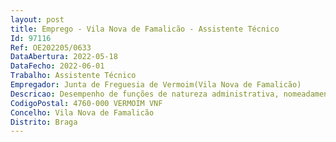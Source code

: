 ```yaml
--- 
layout: post
title: Emprego - Vila Nova de Famalicão - Assistente Técnico
Id: 97116
Ref: OE202205/0633
DataAbertura: 2022-05-18
DataFecho: 2022-06-01
Trabalho: Assistente Técnico
Empregador: Junta de Freguesia de Vermoim(Vila Nova de Famalicão)
Descricao: Desempenho de funções de natureza administrativa, nomeadamente, atendimento ao balcão, atendimento do telefone, arquivo, receção, registo e expedição da correspondência, emissão de vários documentos, entre os quais, ofícios, atestados, declarações, certidões, registo e licenças de canídeos  depósito de valores nos Bancos  Efetuar os procedimentos relativos às aquisições necessárias ao normal funcionamento dos serviços  Apoio aos órgãos e serviços da Junta, através da elaboração de documentos, e preparação necessária à prossecução das suas atividades  Assegurar o expediente geral  Promover a divulgação das atividades da Junta  Promoção e apoio às artes culturais e desportivas.
CodigoPostal: 4760-000 VERMOIM VNF
Concelho: Vila Nova de Famalicão
Distrito: Braga
--- 
```

